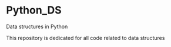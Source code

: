 # Python_DS
Data structures in Python

This repository is dedicated for all code related to data structures
